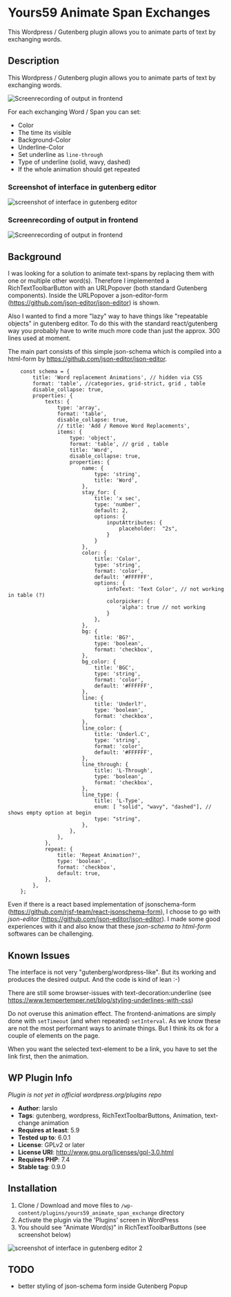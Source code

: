 # Yours59 Animate Span Exchanges

This Wordpress / Gutenberg plugin allows you to animate parts of text by exchanging words.

## Description

This Wordpress / Gutenberg plugin allows you to animate parts of text by exchanging words.

![Screenrecording of output in frontend](Text-Replacement-Span-Exchange-Plugin.gif "Screenrecording of output in frontend")


For each exchanging Word / Span you can set:
- Color
- The time its visible 
- Background-Color
- Underline-Color
- Set underline as `line-through`
- Type of underline (solid, wavy, dashed)   
- If the whole animation should get repeated

### Screenshot of interface in gutenberg editor

![screenshot of interface in gutenberg editor ](screenshot.png "screenshot of interface in gutenberg editor")

### Screenrecording of output in frontend
![Screenrecording of output in frontend](Text-Replacement-Span-Exchange-Plugin.gif "Screenrecording of output in frontend")



## Background
I was looking for a solution to animate text-spans by replacing them with one or multiple other word(s).
Therefore I implemented a RichTextToolbarButton with an URLPopover (both  standard Gutenberg components).
Inside the URLPopover a json-editor-form (https://github.com/json-editor/json-editor) is shown.

Also I wanted to find a more "lazy" way to have things like "repeatable objects" in gutenberg editor. 
To do this with the standard react/gutenberg way you probably have to write much more code than just the approx. 300 lines used at moment. 

The main part consists of this simple json-schema which is compiled into a html-form by https://github.com/json-editor/json-editor.

```
	const schema = {
	    title: 'Word replacement Animations', // hidden via CSS
	    format: 'table', //categories, grid-strict, grid , table
	    disable_collapse: true,
	    properties: {
	        texts: {
	            type: 'array',
	            format: 'table',
	            disable_collapse: true,
	            // title: 'Add / Remove Word Replacements',
	            items: {
	                type: 'object',
	                format: 'table', // grid , table
	                title: 'Word',
	                disable_collapse: true,
	                properties: {
	                    name: {
	                        type: 'string',
	                        title: 'Word',
	                    },
	                    stay_for: {
	                        title: 'x sec',
	                        type: 'number',
	                        default: 2,
	                        options: {
	                            inputAttributes: {
	                                placeholder:  "2s",
	                            }
	                        }
	                    },
	                    color: {
	                        title: 'Color',
	                        type: 'string',
	                        format: 'color',
	                        default: '#FFFFFF',
	                        options: {
	                            infoText: 'Text Color', // not working in table (?)
	                            colorpicker: { 
	                                'alpha': true // not working 
	                            }
	                        },
	                    },
	                    bg: {
	                        title: 'BG?',
	                        type: 'boolean',
	                        format: 'checkbox',
	                    },
	                    bg_color: {
	                        title: 'BGC',
	                        type: 'string',
	                        format: 'color',
	                        default: '#FFFFFF',
	                    },
	                    line: {
	                        title: 'Underl?',
	                        type: 'boolean',
	                        format: 'checkbox',
	                    },
	                    line_color: {
	                        title: 'Underl.C',
	                        type: 'string',
	                        format: 'color',
	                        default: '#FFFFFF',
	                    },
	                    line_through: {
	                        title: 'L-Through',
	                        type: 'boolean',
	                        format: 'checkbox',
	                    },
	                    line_type: {
	                        title: 'L-Type',
	                        enum: [ "solid", "wavy", "dashed"], // shows empty option at begin
	                        type: "string",
	                    },
	                },
	            },
	        },
	        repeat: {
	            title: 'Repeat Animation?',
	            type: 'boolean',
	            format: 'checkbox',
	            default: true,
	        },
	    },
	};
```

Even if there is a react based implementation of jsonschema-form (https://github.com/rjsf-team/react-jsonschema-form), I choose to go with *json-editor* (https://github.com/json-editor/json-editor).
I made some good experiences with it and also know that these *json-schema to html-form* softwares can be challenging. 

## Known Issues

The interface is not very "gutenberg/wordpress-like". But its working and produces the desired output.
And the code is kind of lean :-)

There are still some browser-issues with text-decoration:underline (see https://www.tempertemper.net/blog/styling-underlines-with-css)

Do not overuse this animation effect. The frontend-animations are simply done with `setTimeout` (and when repeated) `setInterval`. As we know these are not the most performant ways to animate things. But I think its ok for a couple of elements on the page.

When you want the selected text-element to be a link, you have to set the link first, then the animation.


## WP Plugin Info

*Plugin is not yet in official wordpress.org/plugins repo*

- **Author**: larslo
- **Tags**: gutenberg, wordpress, RichTextToolbarButtons, Animation, text-change animation
- **Requires at least**: 5.9
- **Tested up to**: 6.0.1
- **License**: GPLv2 or later
- **License URI**: http://www.gnu.org/licenses/gpl-3.0.html
- **Requires PHP**: 7.4
- **Stable tag**: 0.9.0


## Installation

1. Clone / Download and move files to `/wp-content/plugins/yours59_animate_span_exchange` directory
2. Activate the plugin via the 'Plugins' screen in WordPress
3. You should see "Animate Word(s)" in RichTextToolbarButtons (see screenshot below)

![screenshot of interface in gutenberg editor 2 ](screenshot2.png "screenshot of interface in gutenberg editor 2")


## TODO

- better styling of json-schema form inside Gutenberg Popup